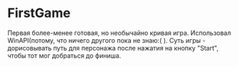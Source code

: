 # FirstGame
Первая более-менее готовая, но необычайно кривая игра. Использовал WinAPI(потому, что ничего другого пока не знаю:( ).
Суть игры - дорисовывать путь для персонажа после нажатия на кнопку "Start", чтобы тот мог добраться до финиша.
